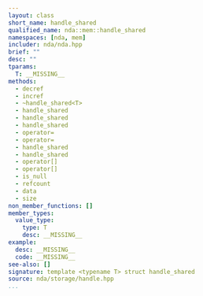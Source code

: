 ```yaml
---
layout: class
short_name: handle_shared
qualified_name: nda::mem::handle_shared
namespaces: [nda, mem]
includer: nda/nda.hpp
brief: ""
desc: ""
tparams:
  T: __MISSING__
methods:
  - decref
  - incref
  - ~handle_shared<T>
  - handle_shared
  - handle_shared
  - handle_shared
  - operator=
  - operator=
  - handle_shared
  - handle_shared
  - operator[]
  - operator[]
  - is_null
  - refcount
  - data
  - size
non_member_functions: []
member_types:
  value_type:
    type: T
    desc: __MISSING__
example:
  desc: __MISSING__
  code: __MISSING__
see-also: []
signature: template <typename T> struct handle_shared
source: nda/storage/handle.hpp
...
```


